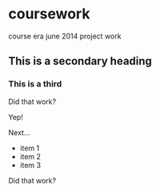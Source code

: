coursework
==========

course era june 2014 project work
## This is a secondary heading
### This is a third

Did that work?

Yep!

Next...

* item 1
* item 2
* item 3

Did that work?
